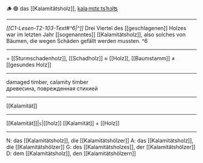 🪵 🟢 das [[Kalamitätsholz]], [kalaˌmɪtɛːtsˈhɔlʦ](https://youglish.com/pronounce/Kalamitätsholz/german)

---
*[[C1-Lesen-T2-103-Text#^6|^]]* Drei Viertel des [[geschlagenen]] Holzes war im letzten Jahr [[sogenanntes]] [[Kalamitätsholz]], also solches von Bäumen, die wegen Schäden gefällt werden mussten. ^6


---
= [[Sturmschadenholz]], [[Schadholz]]
≈ [[Holz]], [[Baumstamm]]
≠ [[gesundes Holz]]

---
damaged timber, calamity timber  
древесина, поврежденная стихией

---
[[Kalamität]]

---
[[Kalamität]]|`s`|[[holz]]
[[Kalamität]] + [[Holz]]


---
N: das [[Kalamitätsholz]], die [[Kalamitätshölzer]]
A: das [[Kalamitätsholz]], die [[Kalamitätshölzer]]
G: des [[Kalamitätsholzes]], der [[Kalamitätshölzer]]
D: dem [[Kalamitätsholz]], den [[Kalamitätshölzern]]
